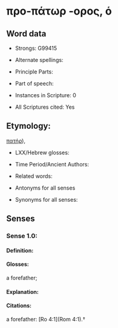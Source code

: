 # προ-πάτωρ -ορος, ὁ

<!-- Status: S2=NeedsEdits -->
<!-- Lexica used for edits:   -->

## Word data

* Strongs: G99415

* Alternate spellings:



* Principle Parts: 


* Part of speech: 


* Instances in Scripture: 0

* All Scriptures cited: Yes

## Etymology: 

[πατήρ]()),

* LXX/Hebrew glosses: 


* Time Period/Ancient Authors: 


* Related words: 

* Antonyms for all senses

* Synonyms for all senses: 


## Senses 


### Sense  1.0: 

#### Definition: 

#### Glosses: 

a forefather; 

#### Explanation: 


#### Citations: 

a forefather: [Ro 4:1](Rom 4:1).†
